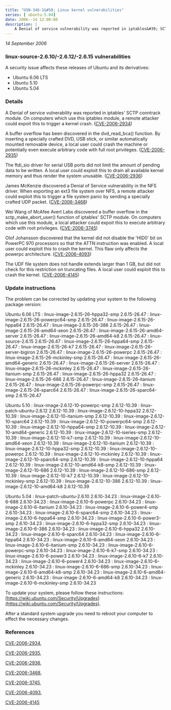 ```yaml
---
title: "USN-346-1&#58; Linux kernel vulnerabilities"
series: [ ubuntu-5.04]
date: 2006--14 12:00:00
description: |
    A Denial of service vulnerability was reported in iptables&#39; SCTP conntrack module. On computers which use this iptables module, a remote attacker could expoit this to trigger a kernel crash. ([CVE-2006-2934](http://people.ubuntu.com/~ubuntu-security/cve/CVE-2006-2934))
--- 
```

 
 

*14 September 2006*

### linux-source-2.6.10/-2.6.12/-2.6.15 vulnerabilities

A security issue affects these releases of Ubuntu and its derivatives:

* Ubuntu 6.06 LTS
* Ubuntu 5.10
* Ubuntu 5.04

### Details

A Denial of service vulnerability was reported in iptables&#39; SCTP conntrack module. On computers which use this iptables module, a remote attacker could expoit this to trigger a kernel crash. ([CVE-2006-2934](http://people.ubuntu.com/~ubuntu-security/cve/CVE-2006-2934))

A buffer overflow has been discovered in the dvd_read_bca() function. By inserting a specially crafted DVD, USB stick, or similar automatically mounted removable device, a local user could crash the machine or potentially even execute arbitrary code with full root privileges. ([CVE-2006-2935](http://people.ubuntu.com/~ubuntu-security/cve/CVE-2006-2935))

The ftdi_sio driver for serial USB ports did not limit the amount of pending data to be written. A local user could exploit this to drain all available kernel memory and thus render the system unusable. ([CVE-2006-2936](http://people.ubuntu.com/~ubuntu-security/cve/CVE-2006-2936))

James McKenzie discovered a Denial of Service vulnerability in the NFS driver. When exporting an ext3 file system over NFS, a remote attacker could exploit this to trigger a file system panic by sending a specially crafted UDP packet. ([CVE-2006-3468](http://people.ubuntu.com/~ubuntu-security/cve/CVE-2006-3468))

Wei Wang of McAfee Avert Labs discovered a buffer overflow in the sctp_make_abort_user() function of iptables&#39; SCTP module. On computers which use this module, a local attacker could expoit this to execute arbitrary code with root privileges. ([CVE-2006-3745](http://people.ubuntu.com/~ubuntu-security/cve/CVE-2006-3745))

Olof Johansson discovered that the kernel did not disable the &#39;HID0&#39; bit on PowerPC 970 processors so that the ATTN instruction was enabled. A local user could exploit this to crash the kernel. This flaw only affects the powerpc architecture. ([CVE-2006-4093](http://people.ubuntu.com/~ubuntu-security/cve/CVE-2006-4093))

The UDF file system does not handle extends larger than 1 GB, but did not check for this restriction on truncating files. A local user could exploit this to crash the kernel. ([CVE-2006-4145](http://people.ubuntu.com/~ubuntu-security/cve/CVE-2006-4145))

### Update instructions

The problem can be corrected by updating your system to the following package version:

Ubuntu 6.06 LTS
 : linux-image-2.6.15-26-hppa32-smp <span>2.6.15-26.47</span>
 : linux-image-2.6.15-26-powerpc64-smp <span>2.6.15-26.47</span>
 : linux-image-2.6.15-26-hppa64 <span>2.6.15-26.47</span>
 : linux-image-2.6.15-26-386 <span>2.6.15-26.47</span>
 : linux-image-2.6.15-26-amd64-xeon <span>2.6.15-26.47</span>
 : linux-image-2.6.15-26-amd64-server <span>2.6.15-26.47</span>
 : linux-image-2.6.15-26-amd64-k8 <span>2.6.15-26.47</span>
 : linux-source-2.6.15 <span>2.6.15-26.47</span>
 : linux-image-2.6.15-26-hppa64-smp <span>2.6.15-26.47</span>
 : linux-image-2.6.15-26-k7 <span>2.6.15-26.47</span>
 : linux-image-2.6.15-26-server-bigiron <span>2.6.15-26.47</span>
 : linux-image-2.6.15-26-powerpc <span>2.6.15-26.47</span>
 : linux-image-2.6.15-26-mckinley-smp <span>2.6.15-26.47</span>
 : linux-image-2.6.15-26-amd64-generic <span>2.6.15-26.47</span>
 : linux-image-2.6.15-26-server <span>2.6.15-26.47</span>
 : linux-image-2.6.15-26-mckinley <span>2.6.15-26.47</span>
 : linux-image-2.6.15-26-itanium-smp <span>2.6.15-26.47</span>
 : linux-image-2.6.15-26-hppa32 <span>2.6.15-26.47</span>
 : linux-image-2.6.15-26-686 <span>2.6.15-26.47</span>
 : linux-image-2.6.15-26-itanium <span>2.6.15-26.47</span>
 : linux-image-2.6.15-26-powerpc-smp <span>2.6.15-26.47</span>
 : linux-image-2.6.15-26-sparc64 <span>2.6.15-26.47</span>
 : linux-image-2.6.15-26-sparc64-smp <span>2.6.15-26.47</span>

Ubuntu 5.10
 : linux-image-2.6.12-10-powerpc-smp <span>2.6.12-10.39</span>
 : linux-patch-ubuntu-2.6.12 <span>2.6.12-10.39</span>
 : linux-image-2.6.12-10-hppa32 <span>2.6.12-10.39</span>
 : linux-image-2.6.12-10-itanium-smp <span>2.6.12-10.39</span>
 : linux-image-2.6.12-10-sparc64 <span>2.6.12-10.39</span>
 : linux-image-2.6.12-10-powerpc64-smp <span>2.6.12-10.39</span>
 : linux-image-2.6.12-10-hppa64-smp <span>2.6.12-10.39</span>
 : linux-image-2.6.12-10-amd64-generic <span>2.6.12-10.39</span>
 : linux-image-2.6.12-10-iseries-smp <span>2.6.12-10.39</span>
 : linux-image-2.6.12-10-k7-smp <span>2.6.12-10.39</span>
 : linux-image-2.6.12-10-amd64-xeon <span>2.6.12-10.39</span>
 : linux-image-2.6.12-10-itanium <span>2.6.12-10.39</span>
 : linux-image-2.6.12-10-hppa32-smp <span>2.6.12-10.39</span>
 : linux-image-2.6.12-10-powerpc <span>2.6.12-10.39</span>
 : linux-image-2.6.12-10-mckinley <span>2.6.12-10.39</span>
 : linux-image-2.6.12-10-sparc64-smp <span>2.6.12-10.39</span>
 : linux-image-2.6.12-10-hppa64 <span>2.6.12-10.39</span>
 : linux-image-2.6.12-10-amd64-k8-smp <span>2.6.12-10.39</span>
 : linux-image-2.6.12-10-686 <span>2.6.12-10.39</span>
 : linux-image-2.6.12-10-686-smp <span>2.6.12-10.39</span>
 : linux-image-2.6.12-10-k7 <span>2.6.12-10.39</span>
 : linux-image-2.6.12-10-mckinley-smp <span>2.6.12-10.39</span>
 : linux-image-2.6.12-10-386 <span>2.6.12-10.39</span>
 : linux-image-2.6.12-10-amd64-k8 <span>2.6.12-10.39</span>

Ubuntu 5.04
 : linux-patch-ubuntu-2.6.10 <span>2.6.10-34.23</span>
 : linux-image-2.6.10-6-686 <span>2.6.10-34.23</span>
 : linux-image-2.6.10-6-powerpc <span>2.6.10-34.23</span>
 : linux-image-2.6.10-6-itanium <span>2.6.10-34.23</span>
 : linux-image-2.6.10-6-power4-smp <span>2.6.10-34.23</span>
 : linux-image-2.6.10-6-sparc64-smp <span>2.6.10-34.23</span>
 : linux-image-2.6.10-6-hppa64-smp <span>2.6.10-34.23</span>
 : linux-image-2.6.10-6-power3-smp <span>2.6.10-34.23</span>
 : linux-image-2.6.10-6-hppa32-smp <span>2.6.10-34.23</span>
 : linux-image-2.6.10-6-386 <span>2.6.10-34.23</span>
 : linux-image-2.6.10-6-hppa32 <span>2.6.10-34.23</span>
 : linux-image-2.6.10-6-sparc64 <span>2.6.10-34.23</span>
 : linux-image-2.6.10-6-hppa64 <span>2.6.10-34.23</span>
 : linux-image-2.6.10-6-amd64-xeon <span>2.6.10-34.23</span>
 : linux-image-2.6.10-6-itanium-smp <span>2.6.10-34.23</span>
 : linux-image-2.6.10-6-powerpc-smp <span>2.6.10-34.23</span>
 : linux-image-2.6.10-6-k7-smp <span>2.6.10-34.23</span>
 : linux-image-2.6.10-6-power3 <span>2.6.10-34.23</span>
 : linux-image-2.6.10-6-k7 <span>2.6.10-34.23</span>
 : linux-image-2.6.10-6-power4 <span>2.6.10-34.23</span>
 : linux-image-2.6.10-6-mckinley <span>2.6.10-34.23</span>
 : linux-image-2.6.10-6-686-smp <span>2.6.10-34.23</span>
 : linux-image-2.6.10-6-amd64-k8-smp <span>2.6.10-34.23</span>
 : linux-image-2.6.10-6-amd64-generic <span>2.6.10-34.23</span>
 : linux-image-2.6.10-6-amd64-k8 <span>2.6.10-34.23</span>
 : linux-image-2.6.10-6-mckinley-smp <span>2.6.10-34.23</span>

To update your system, please follow these instructions: [https://wiki.ubuntu.com/Security/Upgrades](https://wiki.ubuntu.com/Security/Upgrades).

After a standard system upgrade you need to reboot your computer to effect the necessary changes.

### References

 
 [CVE-2006-2934](http://people.ubuntu.com/~ubuntu-security/cve/CVE-2006-2934), 

 [CVE-2006-2935](http://people.ubuntu.com/~ubuntu-security/cve/CVE-2006-2935), 

 [CVE-2006-2936](http://people.ubuntu.com/~ubuntu-security/cve/CVE-2006-2936), 

 [CVE-2006-3468](http://people.ubuntu.com/~ubuntu-security/cve/CVE-2006-3468), 

 [CVE-2006-3745](http://people.ubuntu.com/~ubuntu-security/cve/CVE-2006-3745), 

 [CVE-2006-4093](http://people.ubuntu.com/~ubuntu-security/cve/CVE-2006-4093), 

 [CVE-2006-4145](http://people.ubuntu.com/~ubuntu-security/cve/CVE-2006-4145)
 

